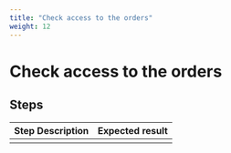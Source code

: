 ```yaml
---
title: "Check access to the orders"
weight: 12
---
```


# Check access to the orders
## Steps
| Step Description | Expected result |
| ----- | ----- |
|  |  |
